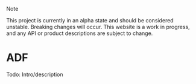 > [!NOTE]
> This project is currently in an alpha state and should be considered unstable. Breaking changes will occur. This website is a work in progress, and any API or product descriptions are subject to change.
# ADF
Todo: Intro/description